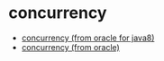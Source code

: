 # concurrency

- [concurrency (from oracle for java8)](https://docs.oracle.com/javase/8/docs/technotes/guides/concurrency/index.html)
- [concurrency (from oracle)](https://docs.oracle.com/javase/tutorial/essential/concurrency/index.html)